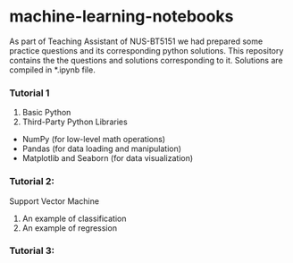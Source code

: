 # machine-learning-notebooks


As part of Teaching Assistant of NUS-BT5151 we had prepared some practice questions and its corresponding python solutions. 
This repository contains the the questions and solutions corresponding to it. Solutions are compiled in *.ipynb file.


### Tutorial 1
1. Basic Python
2. Third-Party Python Libraries
- NumPy (for low-level math operations)
- Pandas (for data loading and manipulation)
- Matplotlib and Seaborn (for data visualization)

### Tutorial 2: 
Support Vector Machine 
1. An example of classification
2. An example of regression

### Tutorial 3:



